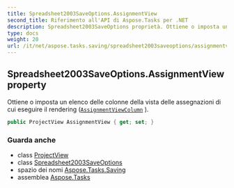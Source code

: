 ```yaml
---
title: Spreadsheet2003SaveOptions.AssignmentView
second_title: Riferimento all'API di Aspose.Tasks per .NET
description: Spreadsheet2003SaveOptions proprietà. Ottiene o imposta un elenco delle colonne della vista delle assegnazioni di cui eseguire il rendering AssignmentViewColumn .
type: docs
weight: 20
url: /it/net/aspose.tasks.saving/spreadsheet2003saveoptions/assignmentview/
---
```

## Spreadsheet2003SaveOptions.AssignmentView property

Ottiene o imposta un elenco delle colonne della vista delle assegnazioni di cui eseguire il rendering ([`AssignmentViewColumn`](../../../aspose.tasks.visualization/assignmentviewcolumn/) ).

```csharp
public ProjectView AssignmentView { get; set; }
```

### Guarda anche

* class [ProjectView](../../../aspose.tasks.visualization/projectview/)
* class [Spreadsheet2003SaveOptions](../)
* spazio dei nomi [Aspose.Tasks.Saving](../../spreadsheet2003saveoptions/)
* assemblea [Aspose.Tasks](../../../)


